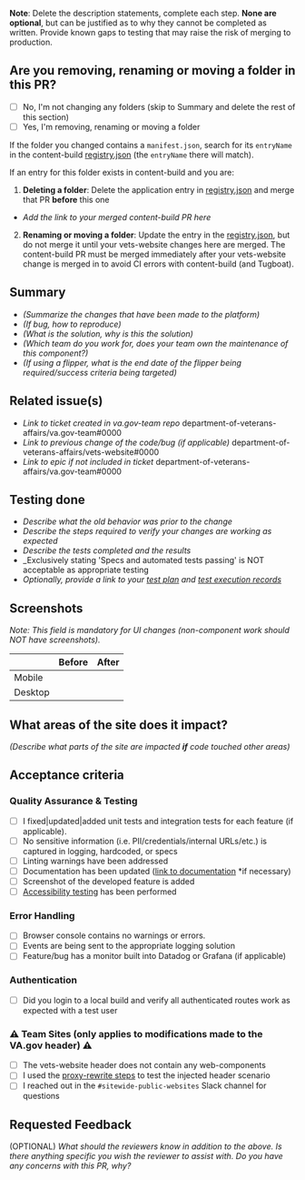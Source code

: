 **Note**: Delete the description statements, complete each step. **None are optional**, but can be justified as to why they cannot be completed as written. Provide known gaps to testing that may raise the risk of merging to production.

## Are you removing, renaming or moving a folder in this PR?
- [ ] No, I'm not changing any folders (skip to Summary and delete the rest of this section)
- [ ] Yes, I'm removing, renaming or moving a folder

If the folder you changed contains a `manifest.json`, search for its `entryName` in the content-build [registry.json](https://github.com/department-of-veterans-affairs/content-build/blob/main/src/applications/registry.json) (the `entryName` there will match).

If an entry for this folder exists in content-build and you are:
1. **Deleting a folder**: Delete the application entry in [registry.json](https://github.com/department-of-veterans-affairs/content-build/blob/main/src/applications/registry.json) and merge that PR **before** this one
- _Add the link to your merged content-build PR here_

2. **Renaming or moving a folder**: Update the entry in the [registry.json](https://github.com/department-of-veterans-affairs/content-build/blob/main/src/applications/registry.json), but do not merge it until your vets-website changes here are merged. The content-build PR must be merged immediately after your vets-website change is merged in to avoid CI errors with content-build (and Tugboat).

## Summary

- _(Summarize the changes that have been made to the platform)_
- _(If bug, how to reproduce)_
- _(What is the solution, why is this the solution)_
- _(Which team do you work for, does your team own the maintenance of this component?)_
- _(If using a flipper, what is the end date of the flipper being required/success criteria being targeted)_

## Related issue(s)

- _Link to ticket created in va.gov-team repo_
department-of-veterans-affairs/va.gov-team#0000
- _Link to previous change of the code/bug (if applicable)_
department-of-veterans-affairs/vets-website#0000
- _Link to epic if not included in ticket_
department-of-veterans-affairs/va.gov-team#0000

## Testing done

- _Describe what the old behavior was prior to the change_
- _Describe the steps required to verify your changes are working as expected_
- _Describe the tests completed and the results_
- _Exclusively stating 'Specs and automated tests passing' is NOT acceptable as appropriate testing
- _Optionally, provide a link to your [test plan](https://depo-platform-documentation.scrollhelp.site/developer-docs/create-a-test-plan-in-testrail) and [test execution records](https://depo-platform-documentation.scrollhelp.site/developer-docs/execute-tests-in-testrail)_

## Screenshots

_Note: This field is mandatory for UI changes (non-component work should NOT have screenshots)._

|         | Before | After |
| ------- | ------ | ----- |
| Mobile  |        |       |
| Desktop |        |       |

## What areas of the site does it impact?

*(Describe what parts of the site are impacted **if** code touched other areas)*

## Acceptance criteria

### Quality Assurance & Testing

- [ ] I fixed|updated|added unit tests and integration tests for each feature (if applicable).
- [ ] No sensitive information (i.e. PII/credentials/internal URLs/etc.) is captured in logging, hardcoded, or specs
- [ ] Linting warnings have been addressed
- [ ] Documentation has been updated ([link to documentation](#) \*if necessary)
- [ ] Screenshot of the developed feature is added
- [ ] [Accessibility testing](https://depo-platform-documentation.scrollhelp.site/developer-docs/wcag-2-1-success-criteria-and-foundational-testing) has been performed

### Error Handling

- [ ] Browser console contains no warnings or errors.
- [ ] Events are being sent to the appropriate logging solution
- [ ] Feature/bug has a monitor built into Datadog or Grafana (if applicable)

### Authentication

- [ ] Did you login to a local build and verify all authenticated routes work as expected with a test user

### :warning: Team Sites (only applies to modifications made to the VA.gov header) :warning:

- [ ] The vets-website header does not contain any web-components
- [ ] I used the [proxy-rewrite steps](https://github.com/department-of-veterans-affairs/vets-website/tree/main/src/applications/proxy-rewrite#local-dev) to test the injected header scenario
- [ ] I reached out in the `#sitewide-public-websites` Slack channel for questions

## Requested Feedback

(OPTIONAL) _What should the reviewers know in addition to the above. Is there anything specific you wish the reviewer to assist with. Do you have any concerns with this PR, why?_
